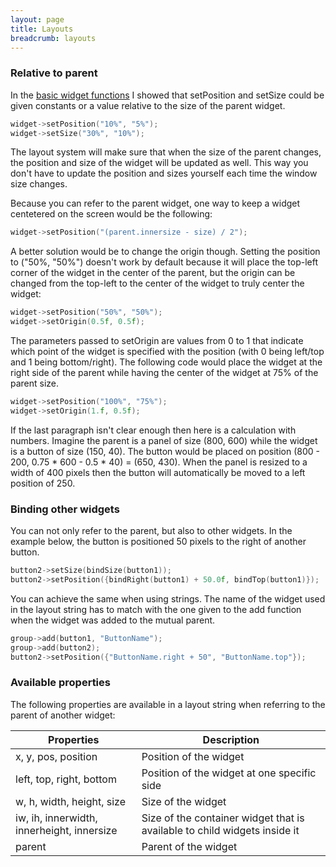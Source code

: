 ```yaml
---
layout: page
title: Layouts
breadcrumb: layouts
---
```


### Relative to parent
In the [basic widget functions](../basic-widget-functions/) I showed that setPosition and setSize could be given constants or a value relative to the size of the parent widget.
```c++
widget->setPosition("10%", "5%");
widget->setSize("30%", "10%");
```

The layout system will make sure that when the size of the parent changes, the position and size of the widget will be updated as well. This way you don't have to update the position and sizes yourself each time the window size changes.

Because you can refer to the parent widget, one way to keep a widget centetered on the screen would be the following:
```c++
widget->setPosition("(parent.innersize - size) / 2");
```

A better solution would be to change the origin though. Setting the position to ("50%, "50%") doesn't work by default because it will place the top-left corner of the widget in the center of the parent, but the origin can be changed from the top-left to the center of the widget to truly center the widget:
```c++
widget->setPosition("50%", "50%");
widget->setOrigin(0.5f, 0.5f);
```

The parameters passed to setOrigin are values from 0 to 1 that indicate which point of the widget is specified with the position (with 0 being left/top and 1 being bottom/right). The following code would place the widget at the right side of the parent while having the center of the widget at 75% of the parent size.
```c++
widget->setPosition("100%", "75%");
widget->setOrigin(1.f, 0.5f);
```

If the last paragraph isn't clear enough then here is a calculation with numbers. Imagine the parent is a panel of size (800, 600) while the widget is a button of size (150, 40). The button would be placed on position (800 - 200, 0.75 * 600 - 0.5 * 40) = (650, 430). When the panel is resized to a width of 400 pixels then the button will automatically be moved to a left position of 250.


### Binding other widgets
You can not only refer to the parent, but also to other widgets. In the example below, the button is positioned 50 pixels to the right of another button. 
```c++
button2->setSize(bindSize(button1));
button2->setPosition({bindRight(button1) + 50.0f, bindTop(button1)});
```

You can achieve the same when using strings. The name of the widget used in the layout string has to match with the one given to the add function when the widget was added to the mutual parent.
```c++
group->add(button1, "ButtonName");
group->add(button2);
button2->setPosition({"ButtonName.right + 50", "ButtonName.top"});
```

### Available properties

The following properties are available in a layout string when referring to the parent of another widget:

<table class="with-borders">
  <thead>
    <tr>
      <th>Properties</th>
      <th>Description</th>
    </tr>
  </thead>
  <tbody>
    <tr>
      <td>x, y, pos, position</td>
      <td>Position of the widget</td>
    </tr>
    <tr>
      <td>left, top, right, bottom</td>
      <td>Position of the widget at one specific side</td>
    </tr>
    <tr>
      <td>w, h, width, height, size</td>
      <td>Size of the widget</td>
    </tr>
    <tr>
      <td>iw, ih, innerwidth, innerheight, innersize</td>
      <td>Size of the container widget that is available to child widgets inside it</td>
    </tr>
    <tr>
      <td>parent</td>
      <td>Parent of the widget</td>
    </tr>
  </tbody>
</table>

